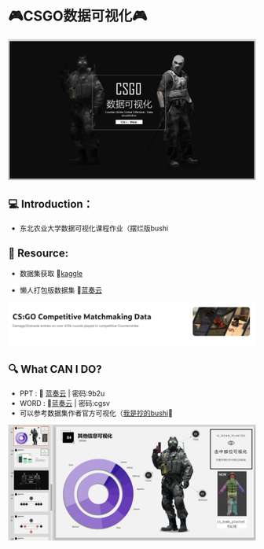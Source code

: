 #                      					🎮CSGO数据可视化🎮

>>


<img src="image\1.jpg" alt="image/1.jpg" style="zoom:60%;" />



## 💻 Introduction：

- 东北农业大学数据可视化课程作业（摆烂版bushi

  

## 💾 Resource:

- 数据集获取 :pushpin:[kaggle](https://www.kaggle.com/datasets/skihikingkevin/csgo-matchmaking-damage?resource=download)

- 懒人打包版数据集 :pushpin:[蓝奏云](https://wwwt.lanzoue.com/iwnnX0xwcf7a)

![2](image\2.jpg)
>>>>>>> 

## 🔍 What CAN I DO?

-    PPT : :pushpin: [蓝奏云](https://wwwt.lanzoue.com/isVgc0xwcmxi)   | 密码:9b2u
-    WORD : :pushpin:[蓝奏云](https://wwwt.lanzoue.com/ixex20xwcmch ) | 密码:cgsv
-    可以参考数据集作者官方可视化（[我是抄的bushi](https://www.kaggle.com/code/skihikingkevin/pistol-round-analyses)🤗

![3](image\3.jpg)

